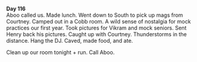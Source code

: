 **Day 116**  
Aboo called us. Made lunch. Went down to South to pick up mags from Courtney. Camped out in a Cobb room. A wild sense of nostalgia for mock practices our first year. Took pictures for Vikram and mock seniors. Sent Henry back his pictures. Caught up with Courtney. Thunderstorms in the distance. Hang the DJ. Caved, made food, and ate. 

Clean up our room tonight \+ run. Call Aboo.